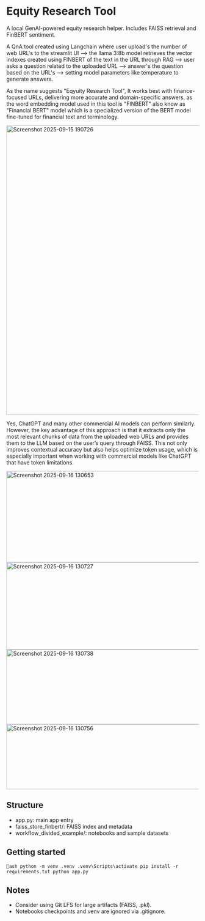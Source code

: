 ﻿# Equity Research Tool

A local GenAI-powered equity research helper. Includes FAISS retrieval and FinBERT sentiment.

A QnA tool created using Langchain where user upload's the number of web URL's to the streamlit UI --> the llama 3:8b model retrieves the vector indexes created using FINBERT of the text in the URL through RAG --> user asks a question related to the uploaded URL --> answer's the question based on the URL's --> setting model parameters like temperature to generate answers.

As the name suggests "Eqyuity Research Tool", It works best with finance-focused URLs, delivering more accurate and domain-specific answers. as the word embedding model used in this tool is "FINBERT" also know as "Financial BERT" model which is a specialized version of the BERT model fine-tuned for financial text and terminology.

<img width="1857" height="758" alt="Screenshot 2025-09-15 190726" src="https://github.com/user-attachments/assets/163458fd-ec66-4d99-88fd-f0a8cb633701" />



Yes, ChatGPT and many other commercial AI models can perform similarly. However, the key advantage of this approach is that it extracts only the most relevant chunks of data from the uploaded web URLs and provides them to the LLM based on the user’s query through FAISS. This not only improves contextual accuracy but also helps optimize token usage, which is especially important when working with commercial models like ChatGPT that have token limitations.

<img width="759" height="239" alt="Screenshot 2025-09-16 130653" src="https://github.com/user-attachments/assets/a17fa723-00f3-4f95-adf5-4aacba53ccf4" />

<img width="757" height="228" alt="Screenshot 2025-09-16 130727" src="https://github.com/user-attachments/assets/aa8fc881-9b2a-48c2-969b-1d692d2c0a34" />

<img width="1012" height="196" alt="Screenshot 2025-09-16 130738" src="https://github.com/user-attachments/assets/6ae0cc24-0eea-419d-9313-e01076d4b59e" />

<img width="960" height="170" alt="Screenshot 2025-09-16 130756" src="https://github.com/user-attachments/assets/484b8398-8d38-4d43-b149-387505ca42d1" />

## Structure
- app.py: main app entry
- faiss_store_finbert/: FAISS index and metadata
- workflow_divided_example/: notebooks and sample datasets

## Getting started
`ash
python -m venv .venv
.venv\Scripts\activate
pip install -r requirements.txt
python app.py
`

## Notes
- Consider using Git LFS for large artifacts (FAISS, .pkl).
- Notebooks checkpoints and venv are ignored via .gitignore.

